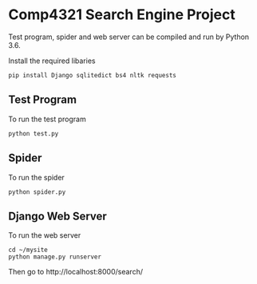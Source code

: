 #  Comp4321 Search Engine Project
Test program, spider and web server can be compiled and run by Python 3.6.

Install the required libaries
```
pip install Django sqlitedict bs4 nltk requests
```

##  Test Program
To run the test program
```
python test.py
```

##  Spider
To run the spider
```
python spider.py
```

##  Django Web Server
To run the web server
```
cd ~/mysite
python manage.py runserver
```
Then go to http://localhost:8000/search/

